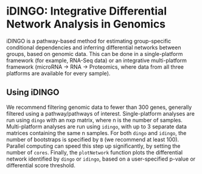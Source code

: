 # iDINGO: Integrative Differential Network Analysis in Genomics

iDINGO is a pathway-based method for estimating group-specific conditional dependencies and inferring differential networks between groups, based on genomic data. This can be done in a single-platform framework (for example, RNA-Seq data) or an integrative multi-platform framework (microRNA -> RNA -> Proteomics, where data from all three platforms are available for every sample). 

## Using iDINGO

We recommend filtering genomic data to fewer than 300 genes, generally filtered using a pathway/pathways of interest. Single-platform analyses are run using `dingo` with an nxp matrix, where n is the number of samples. Multi-platform analyses are run using `idingo`, with up to 3 separate data matrices containing the same n samples. For both `dingo` and `idingo`, the number of bootstraps is specified by `B` (we recommend at least 100). Parallel computing can speed this step up significantly, by setting the number of `cores`.  Finally, the `plotNetwork` function plots the differential network identified by `dingo` or `idingo`, based on a user-specified p-value or differential score threshold.

